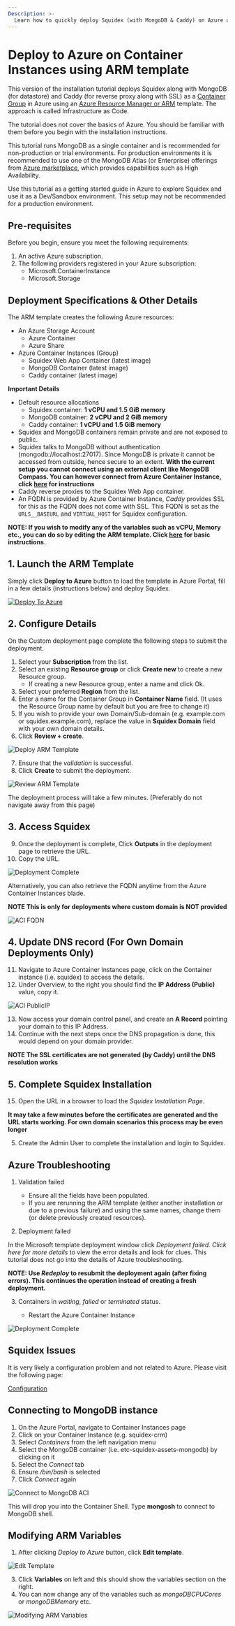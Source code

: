 ```yaml
---
Description: >-
  Learn how to quickly deploy Squidex (with MongoDB & Caddy) on Azure using Azure Container Instances Group.
---
```


# Deploy to Azure on Container Instances using ARM template

This version of the installation tutorial deploys Squidex along with MongoDB (for datastore) and Caddy (for reverse proxy along with SSL) as a [Container Group](https://learn.microsoft.com/en-us/azure/container-instances/container-instances-container-groups) in Azure using an [Azure Resource Manager or ARM](https://learn.microsoft.com/en-us/azure/azure-resource-manager/templates/overview) template. The approach is called Infrastructure as Code.

The tutorial does not cover the basics of Azure. You should be familiar with them before you begin with the installation instructions. 

This tutorial runs MongoDB as a single container and is recommended for non-production or trial environments. For production environments it is recommended to use one of the MongoDB Atlas (or Enterprise) offerings from [Azure marketplace](https://azuremarketplace.microsoft.com/en-us/marketplace/apps?search=mongodb&page=1), which provides capabilities such as High Availability.

Use this tutorial as a getting started guide in Azure to explore Squidex and use it as a Dev/Sandbox environment. This setup may not be recommended for a production environment. 

## Pre-requisites

Before you begin, ensure you meet the following requirements:

1. An active Azure subscription.
2. The following providers registered in your Azure subscription:
   * Microsoft.ContainerInstance
   * Microsoft.Storage 

## Deployment Specifications & Other Details

The ARM template creates the following Azure resources:
* An Azure Storage Account
  * Azure Container
  * Azure Share
* Azure Container Instances (Group)
  * Squidex Web App Container (latest image)
  * MongoDB Container (latest image)
  * Caddy container (latest image)

**Important Details**
  * Default resource allocations
    * Squidex container: **1 vCPU and 1.5 GiB memory**
    * MongoDB container: **2 vCPU and 2 GiB memory**
    * Caddy container: **1 vCPU and 1.5 GiB memory**
  * Squidex and MongoDB containers remain private and are not exposed to public.
  * Squidex talks to MongoDB without authentication (mongodb://localhost:27017). Since MongoDB is private it cannot be accessed from outside, hence secure to an extent. **With the current setup you cannot connect using an external client like MongoDB Compass. You can however connect from Azure Container Instance, click [here](#connecting-to-mongodb-instance) for instructions**
  * Caddy reverse proxies to the Squidex Web App container.
  * An FQDN is provided by Azure Container Instance, _Caddy_ provides SSL for this as the FQDN does not come with SSL. This FQDN is set as the `URLS__BASEURL` and `VIRTUAL_HOST` for Squidex configuration.

**NOTE: If you wish to modify any of the variables such as vCPU, Memory etc., you can do so by editing the ARM template. Click [here](#modifying-arm-variables) for basic instructions.**

## 1. Launch the ARM Template

Simply click **Deploy to Azure** button to load the template in Azure Portal, fill in a few details (instructions below) and deploy Squidex.

[![Deploy To Azure](https://raw.githubusercontent.com/Azure/azure-quickstart-templates/master/1-CONTRIBUTION-GUIDE/images/deploytoazure.svg?sanitize=true)](https://portal.azure.com/#create/Microsoft.Template/uri/https%3A%2F%2Fraw.githubusercontent.com%2Fsangramrath%2Fsquidex-docs2%2Fmaster%2Fscripts%2Fsquidex-minimal-azure-arm.json)

## 2. Configure Details

On the Custom deployment page complete the following steps to submit the deployment.

1. Select your **Subscription** from the list.
2. Select an existing **Resource group** or click **Create new** to create a new Resource group.
   * If creating a new Resource group, enter a name and click Ok.
3. Select your preferred **Region** from the list.
4. Enter a name for the Container Group in **Container Name** field. (It uses the Resource Group name by default but you are free to change it)
5. If you wish to provide your own Domain/Sub-domain (e.g. example.com or squidex.example.com), replace the value in **Squidex Domain** field with your own domain details.
6. Click **Review + create**.

![Deploy ARM Template](../../../images/started/azure/squidex-arm-01.png)

7. Ensure that the _validation_ is successful.
8. Click **Create** to submit the deployment.

![Review ARM Template](../../../images/started/azure/squidex-arm-02.png)

The deployment process will take a few minutes. (Preferably do not navigate away from this page)

## 3. Access Squidex

9. Once the deployment is complete, Click **Outputs** in the deployment page to retrieve the URL.
10. Copy the URL.

![Deployment Complete](../../../images/started/azure/squidex-arm-03.png)

Alternatively, you can also retrieve the FQDN anytime from the Azure Container Instances blade. 

**NOTE This is only for deployments where custom domain is NOT provided**

![ACI FQDN](../../../images/started/azure/squidex-aci-fqdn-01.png)

## 4. Update DNS record (For Own Domain Deployments Only)

11. Navigate to Azure Container Instances page, click on the Container instance (i.e. squidex) to access the details.
12. Under Overview, to the right you should find the **IP Address (Public)** value, copy it.

![ACI PublicIP](../../../images/started/azure/squidex-aci-pip-01.png)

13. Now access your domain control panel, and create an **A Record** pointing your domain to this IP Address.
14. Continue with the next steps once the DNS propagation is done, this would depend on your domain provider.

**NOTE The SSL certificates are not generated (by Caddy) until the DNS resolution works**

## 5. Complete Squidex Installation

15. Open the URL in a browser to load the _Squidex Installation Page_.

**It may take a few minutes before the certificates are generated and the URL starts working. For own domain scenarios this process may be even longer**

5. Create the Admin User to complete the installation and login to Squidex.

## Azure Troubleshooting

1. Validation failed

   * Ensure all the fields have been populated. 
   * If you are rerunning the ARM template (either another installation or due to a previous failure) and using the same names, change them (or delete previously created resources).

2. Deployment failed

In the Microsoft template deployment window click _Deployment failed. Click here for more details_ to view the error details and look for clues. This tutorial does not go into the details of Azure troubleshooting.

**NOTE: Use _Redeploy_ to resubmit the deployment again (after fixing errors). This continues the operation instead of creating a fresh deployment.**

3. Containers in _waiting_, _failed_ or _terminated_ status. 

   * Restart the Azure Container Instance

![Deployment Complete](../../../images/started/azure/squidex-aci-restart-01.png)

## Squidex Issues
It is very likely a configuration problem and not related to Azure. Please visit the following page:&#x20;

[Configuration](./configuration.md)

## Connecting to MongoDB instance

1. On the Azure Portal, navigate to Container Instances page
2. Click on your Container Instance (e.g. squidex-crm)
3. Select _Containers_ from the left navigation menu
4. Select the MongoDB container (i.e. etc-squidex-assets-mongodb) by clicking on it
5. Select the _Connect_ tab
6. Ensure _/bin/bash_ is selected
7. Click _Connect_ again

![Connect to MongoDB ACI](../../../images/started/azure/squidex-mongodb-connect-aci-01.png)

This will drop you into the Container Shell. Type **mongosh** to connect to MongoDB shell.

## Modifying ARM Variables

1. After clicking _Deploy to Azure_ button, click **Edit template**.

![Edit Template](../../../images/started/azure/squidex-edit-arm-template-01.png)

3. Click **Variables** on left and this should show the variables section on the right.
4. You can now change any of the variables such as _mongoDBCPUCores_ or _mongoDBMemory_ etc.

![Modifying ARM Variables](../../../images/started/azure/squidex-modify-arm-variables-01.png)
